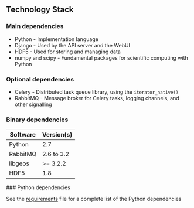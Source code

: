 ## Technology Stack

### Main dependencies

* Python - Implementation language
* Django - Used by the API server and the WebUI
* HDF5 - Used for storing and managing data
* numpy and scipy - Fundamental packages for scientific computing with Python

### Optional dependencies

* Celery - Distributed task queue library, using the `iterator_native()`
* RabbitMQ - Message broker for Celery tasks, logging channels, and other signalling

### Binary dependencies

Software  | Version(s)
--------- | ----------
Python | 2.7
RabbitMQ | 2.6 to 3.2
libgeos | >= 3.2.2
HDF5 | 1.8

### Python dependencies

See the [requirements](../requirements-dev.txt) file for a complete list of the Python dependencies
